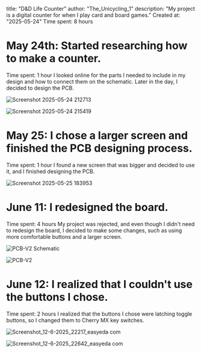 title: "D&D Life Counter"
author: "The_Unicycling_1"
description: "My project is a digital counter for when I play card and board games."
Created at: "2025-05-24"
Time spent: 8 hours


# May 24th: Started researching how to make a counter.
Time spent: 1 hour
I looked online for the parts I needed to include in my design and how to connect them on the schematic.
Later in the day, I decided to design the PCB.

![Screenshot 2025-05-24 212713](https://github.com/user-attachments/assets/bea6e012-b8b9-4263-9915-2085a7e1dedf)





![Screenshot 2025-05-24 215419](https://github.com/user-attachments/assets/f54e7120-8f35-466e-b130-a6c01ab78916)





# May 25: I chose a larger screen and finished the PCB designing process.
Time spent: 1 hour
I found a new screen that was bigger and decided to use it, and I finished designing the PCB.

![Screenshot 2025-05-25 183953](https://github.com/user-attachments/assets/a5fb8a3a-b2dd-4b75-be6a-347ff28554e3)




# June 11: I redesigned the board.
Time spent: 4 hours
My project was rejected, and even though I didn't need to redesign the board, I decided to make some changes, such as using more comfortable buttons and a larger screen.

![PCB-V2 Schematic](https://github.com/user-attachments/assets/11d3d51e-bc95-4454-9661-f74ee2f70373)




![PCB-V2](https://github.com/user-attachments/assets/44efb6f9-5873-4b88-bb82-9bf8c2535c8e)






# June 12: I realized that I couldn't use the buttons I chose.
Time spent: 2 hours
I realized that the buttons I chose were latching toggle buttons, so I changed them to Cherry MX key switches.

![Screenshot_12-6-2025_22217_easyeda com](https://github.com/user-attachments/assets/ebc8ed21-16cf-460a-a7f8-e9ff007dec40)





![Screenshot_12-6-2025_22642_easyeda com](https://github.com/user-attachments/assets/3f209c0e-a686-4fb2-97e0-c96dcdaee025)
